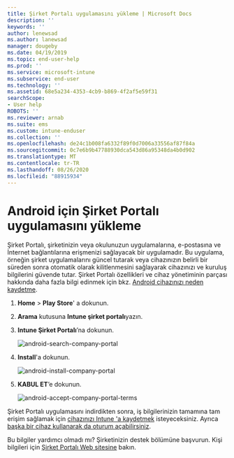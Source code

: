 ```yaml
---
title: Şirket Portalı uygulamasını yükleme | Microsoft Docs
description: ''
keywords: ''
author: lenewsad
ms.author: lanewsad
manager: dougeby
ms.date: 04/19/2019
ms.topic: end-user-help
ms.prod: ''
ms.service: microsoft-intune
ms.subservice: end-user
ms.technology: ''
ms.assetid: 68e5a234-4353-4cb9-b869-4f2af5e59f31
searchScope:
- User help
ROBOTS: ''
ms.reviewer: arnab
ms.suite: ems
ms.custom: intune-enduser
ms.collection: ''
ms.openlocfilehash: de24c1b008fa6332f89f0d7006a33556af87f84a
ms.sourcegitcommit: 0c7e6b9b47788930dca543d86a95348da4b0d902
ms.translationtype: MT
ms.contentlocale: tr-TR
ms.lasthandoff: 08/26/2020
ms.locfileid: "88915934"
---
```

# <a name="install-the-company-portal-app-for-android"></a>Android için Şirket Portalı uygulamasını yükleme

Şirket Portalı, şirketinizin veya okulunuzun uygulamalarına, e-postasına ve İnternet bağlantılarına erişmenizi sağlayacak bir uygulamadır. Bu uygulama, örneğin şirket uygulamalarını güncel tutarak veya cihazınızın belirli bir süreden sonra otomatik olarak kilitlenmesini sağlayarak cihazınızı ve kuruluş bilgilerini güvende tutar. Şirket Portalı özellikleri ve cihaz yönetiminin parçası hakkında daha fazla bilgi edinmek için bkz. [Android cihazınızı neden kaydetme](why-enroll-android-device.md).  

1. **Home**  >  **Play Store**' a dokunun.

2. **Arama** kutusuna **Intune şirket portalı**yazın.  

3. **Intune Şirket Portalı**’na dokunun.

    ![android-search-company-portal](./media/and-cpinstall-1-search-cp.png)

4. **Install**'a dokunun.

    ![android-install-company-portal](./media/and-cpinstall-2-install.png)

5. **KABUL ET**’e dokunun.

    ![android-accept-company-portal-terms](./media/and-cpinstall-3-cp-accept.png)

Şirket Portalı uygulamasını indirdikten sonra, iş bilgilerinizin tamamına tam erişim sağlamak için [cihazınızı Intune 'a kaydetmek](enroll-device-android-company-portal.md) isteyeceksiniz. Ayrıca [başka bir cihaz kullanarak da oturum açabilirsiniz](./sign-in-to-the-company-portal.md#sign-in-from-another-device).  

Bu bilgiler yardımcı olmadı mı? Şirketinizin destek bölümüne başvurun. Kişi bilgileri için [Şirket Portalı Web sitesine](https://go.microsoft.com/fwlink/?linkid=2010980) bakın.